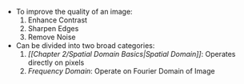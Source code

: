 - To improve the quality of an image:
	1. Enhance Contrast
	2. Sharpen Edges
	3. Remove Noise
- Can be divided into two broad categories:
	1. *[[Chapter 2/Spatial Domain Basics|Spatial Domain]]*: Operates directly on pixels
	2. *Frequency Domain*: Operate on Fourier Domain of Image
